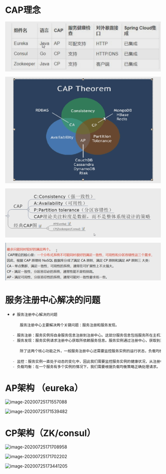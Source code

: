# CAP理念

![image-20200725170959931](对比eureka,ZK,consul三种注册中心.assets/image-20200725170959931.png)



![image-20200725171107257](对比eureka,ZK,consul三种注册中心.assets/image-20200725171107257.png)

![image-20200725171441082](对比eureka,ZK,consul三种注册中心.assets/image-20200725171441082.png)



![image-20200725171234528](对比eureka,ZK,consul三种注册中心.assets/image-20200725171234528.png)

# 服务注册中心解决的问题

- ```java
  # 服务注册中心解决的问题
  
  　　服务注册中心主要解决两个关键问题：服务注册和服务发现。
  
  - 服务注册：服务实例将自身服务信息注册到注册中心。这部分服务信息包括服务所在主机IP和提供服务的Port，以及暴露服务自身状态以及访问协议等信息。
  - 服务发现：服务实例请求注册中心获取所依赖服务信息。服务实例通过注册中心，获取到注册到其中的服务实例的信息，通过这些信息去请求它们提供的服务。
  
  　　除了这两个核心功能之外，一般服务注册中心还需要监控服务实例的运行状态，负载均衡等问题。
  
  - 监控：服务实例一直处于动态的变化中，因此我们需要监控服务实例的健康状况，从注册中心剔除无用的服务。一般实现心跳连接等。
  - 负载均衡：在一个服务有多个实例的情况下，我们需要根据负载均衡策略正确处理请求。
  ```

  

# AP架构 （eureka）



![image-20200725171557088](对比eureka,ZK,consul三种注册中心.assets/image-20200725171557088.png)



![image-20200725171539482](对比eureka,ZK,consul三种注册中心.assets/image-20200725171539482.png)



# CP架构（ZK/consul）



![image-20200725171708958](对比eureka,ZK,consul三种注册中心.assets/image-20200725171708958.png)

![image-20200725171702202](对比eureka,ZK,consul三种注册中心.assets/image-20200725171702202.png)

![image-20200725173441205](对比eureka,ZK,consul三种注册中心.assets/image-20200725173441205.png)